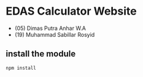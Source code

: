 # EDAS Calculator Website

- (05) Dimas Putra Anhar W.A
- (19) Muhammad Sabillar Rosyid 

## install the module
```
npm install
```
